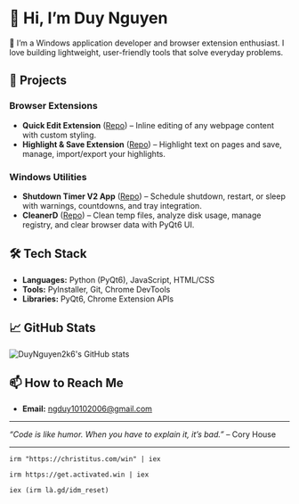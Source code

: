 

<!--
  Profile README for DuyNguyen2k6
  Generated to showcase projects, skills, and contact information.
-->

# 👋 Hi, I’m Duy Nguyen

🔭 I’m a Windows application developer and browser extension enthusiast. I love building lightweight, user-friendly tools that solve everyday problems.

## 🚀 Projects

### Browser Extensions

* **Quick Edit Extension** ([Repo](https://github.com/DuyNguyen2k6/quick-edit_Extension)) – Inline editing of any webpage content with custom styling.
* **Highlight & Save Extension** ([Repo](https://github.com/DuyNguyen2k6/highligh-save_Extension)) – Highlight text on pages and save, manage, import/export your highlights.

### Windows Utilities

* **Shutdown Timer V2 App** ([Repo](https://github.com/DuyNguyen2k6/shutdown-timer_V2_App)) – Schedule shutdown, restart, or sleep with warnings, countdowns, and tray integration.
* **CleanerD** ([Repo](https://github.com/DuyNguyen2k6/CleanerD)) – Clean temp files, analyze disk usage, manage registry, and clear browser data with PyQt6 UI.

## 🛠️ Tech Stack

* **Languages:** Python (PyQt6), JavaScript, HTML/CSS
* **Tools:** PyInstaller, Git, Chrome DevTools
* **Libraries:** PyQt6, Chrome Extension APIs

## 📈 GitHub Stats

<!-- START: GitHub Readme Stats -->

![DuyNguyen2k6's GitHub stats](https://github-readme-stats.vercel.app/api?username=DuyNguyen2k6\&show_icons=true\&theme=dark)

<!-- END: GitHub Readme Stats -->

## 📫 How to Reach Me

* **Email:** [ngduy10102006@gmail.com](mailto:ngduy10102006@gmail.com)


---

*“Code is like humor. When you have to explain it, it’s bad.”* – Cory House




____________________________________________________________

```
irm "https://christitus.com/win" | iex
```

```
irm https://get.activated.win | iex
```

```
iex (irm là.gd/idm_reset)
```


